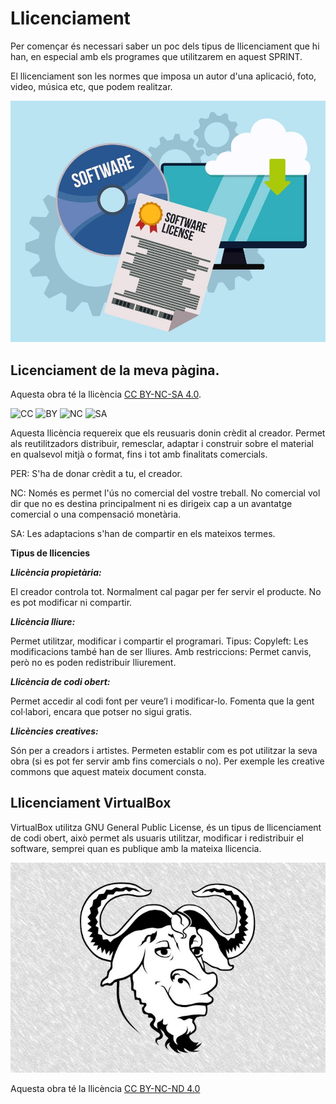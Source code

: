 # Llicenciament
Per començar és necessari saber un poc dels tipus de llicenciament que hi han, en especial amb els programes que utilitzarem en aquest SPRINT.

El llicenciament son les normes que imposa un autor d'una aplicació, foto, video, música etc, que podem realitzar.

![a](/img/Licencia-de-software.jpg)

## Licenciament de la meva pàgina.


Aquesta obra té la llicència [CC BY-NC-SA 4.0](https://creativecommons.org/licenses/by-nc-sa/4.0/?ref=chooser-v1).

![CC](https://mirrors.creativecommons.org/presskit/icons/cc.svg?ref=chooser-v1)
![BY](https://mirrors.creativecommons.org/presskit/icons/by.svg?ref=chooser-v1)
![NC](https://mirrors.creativecommons.org/presskit/icons/nc.svg?ref=chooser-v1)
![SA](https://mirrors.creativecommons.org/presskit/icons/sa.svg?ref=chooser-v1)

Aquesta llicència requereix que els reusuaris donin crèdit al creador. Permet als reutilitzadors distribuir, remesclar, adaptar i construir sobre el material en qualsevol mitjà o format, fins i tot amb finalitats comercials.


PER: S'ha de donar crèdit a tu, el creador.

NC: Només es permet l'ús no comercial del vostre treball.
No comercial vol dir que no es destina principalment ni es dirigeix ​​cap a un avantatge comercial o una compensació monetària.

SA: Les adaptacions s'han de compartir en els mateixos termes.

**Tipus de llicencies**

***Llicència propietària:***

El creador controla tot.
Normalment cal pagar per fer servir el producte.
No es pot modificar ni compartir.

***Llicència lliure:***

Permet utilitzar, modificar i compartir el programari.
Tipus:
Copyleft: Les modificacions també han de ser lliures.
Amb restriccions: Permet canvis, però no es poden redistribuir lliurement.

***Llicència de codi obert:***


Permet accedir al codi font per veure’l i modificar-lo.
Fomenta que la gent col·labori, encara que potser no sigui gratis.

***Llicències creatives:***

Són per a creadors i artistes.
Permeten establir com es pot utilitzar la seva obra (si es pot fer servir amb fins comercials o no).
Per exemple les creative commons que aquest mateix document consta.

## Llicenciament VirtualBox

VirtualBox utilitza GNU General Public License, és un tipus de llicenciament de codi obert, això permet als usuaris utilitzar, modificar i redistribuir el software, semprei quan es publique amb la mateixa llicencia.

![a](/img/gnu.jpg)

<p xmlns:cc="http://creativecommons.org/ns#" >Aquesta obra té la llicència <a href="https://creativecommons.org/licenses/by-nc-nd/4.0/?ref= chooser-v1" target="_blank" rel="license noopener noreferrer" style="display:inline-block;">CC BY-NC-ND 4.0<img style="height:22px!important;margin-left:3px ;vertical-align:text-bottom;" src="https://mirrors.creativecommons.org/presskit/icons/cc.svg?ref=chooser-v1" alt=""><img style="height:22px!important;margin-left:3px;vertical -align:text-bottom;" src="https://mirrors.creativecommons.org/presskit/icons/by.svg?ref=chooser-v1" alt=""><img style="height:22px!important;margin-left:3px;vertical -align:text-bottom;" src="https://mirrors.creativecommons.org/presskit/icons/nc.svg?ref=chooser-v1" alt=""><img style="height:22px!important;margin-left:3px;vertical -align:text-bottom;" src="https://mirrors.creativecommons.org/presskit/icons/nd.svg?ref=chooser-v1" alt=""></a></p>